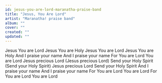 ```yaml
---
id: jesus-you-are-lord-maranatha-praise-band
title: "Jesus, You Are Lord"
artist: "Maranatha! praise band"
album: ""
cover: ""
created: ""
updated: ""
---
```


Jesus You are Lord
Jesus You are Holy
Jesus You are Lord
Jesus You are Holy
And I praise your name
And I praise your name
For You are Lord
You are Lord
Jesus precious Lord (Jesus precious Lord)
Send your Holy Spirit (Send your Holy Spirit)
Jesus precious Lord
Send your Holy Spirit
And I praise your name
And I praise your name
For You are Lord
You are Lord
For You are Lord
You are Lord